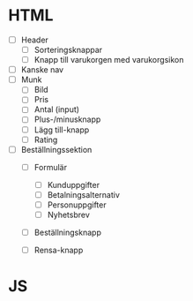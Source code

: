 # HTML

+ [ ] Header
    + [ ] Sorteringsknappar
    + [ ] Knapp till varukorgen med varukorgsikon
+ [ ] Kanske nav
+ [ ] Munk
    + [ ] Bild
    + [ ] Pris
    + [ ] Antal (input)
    + [ ] Plus-/minusknapp
    + [ ] Lägg till-knapp
    + [ ] Rating
+ [ ] Beställningssektion
    + [ ] Formulär
        + [ ] Kunduppgifter
        + [ ] Betalningsalternativ
        + [ ] Personuppgifter
        + [ ] Nyhetsbrev
    + [ ] Beställningsknapp
    + [ ] Rensa-knapp
    


# JS
